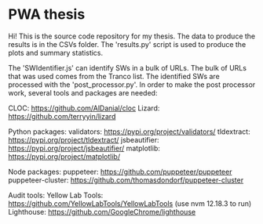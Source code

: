 # PWA thesis

Hi! This is the source code repository for my thesis. The data to produce the results is in the CSVs folder. The 'results.py' script is used to produce the plots and summary statistics.

The 'SWIdentifier.js' can identify SWs in a bulk of URLs. The bulk of URLs that was used comes from the Tranco list. The identified SWs are processed with the 'post_processor.py'. In order to make the post processor work, several tools and packages are needed:

CLOC: https://github.com/AlDanial/cloc
Lizard: https://github.com/terryyin/lizard

Python packages:
validators: https://pypi.org/project/validators/
tldextract: https://pypi.org/project/tldextract/
jsbeautifier: https://pypi.org/project/jsbeautifier/
matplotlib: https://pypi.org/project/matplotlib/

Node packages:
puppeteer: https://github.com/puppeteer/puppeteer
puppeteer-cluster: https://github.com/thomasdondorf/puppeteer-cluster

Audit tools:
Yellow Lab Tools: https://github.com/YellowLabTools/YellowLabTools (use nvm 12.18.3 to run)
Lighthouse: https://github.com/GoogleChrome/lighthouse
